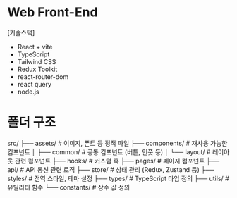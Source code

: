 # Web Front-End

[기술스택]
- React + vite
- TypeScript
- Tailwind CSS
- Redux Toolkit
- react-router-dom
- react query
- node.js


# 폴더 구조
src/
├── assets/          # 이미지, 폰트 등 정적 파일
├── components/      # 재사용 가능한 컴포넌트
│   ├── common/     # 공통 컴포넌트 (버튼, 인풋 등)
│   └── layout/     # 레이아웃 관련 컴포넌트
├── hooks/          # 커스텀 훅
├── pages/          # 페이지 컴포넌트
├── api/            # API 통신 관련 로직
├── store/          # 상태 관리 (Redux, Zustand 등)
├── styles/         # 전역 스타일, 테마 설정
├── types/          # TypeScript 타입 정의
├── utils/          # 유틸리티 함수
└── constants/      # 상수 값 정의